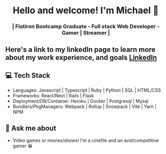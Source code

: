 <h1 align="center">
	Hello and welcome! I'm Michael 👋
</h1>

<h3 align="center">
	| Flatiron Bootcamp Graduate - Full stack Web Developer - Gamer | Streamer |
</h3>

## Here's a link to my linkedIn page to learn more about my work experience, and goals <a href="https://www.linkedin.com/in/michael-muniz94/">LinkedIn</a>

## 💻 Tech Stack
* Languages: Javascript | Typescript | Ruby | Python | SQL | HTML/CSS
* Frameworks: React/Next | Rails | Flask
* Deployment/DB/Container: Heroku | Docker | Postgresql | Mysql
* Bundlers/PkgManagers: Webpack | Rollup | Snowpack | Vite | Yarn | NPM

## 💬 Ask me about
* Video games or movies/shows! I'm a cinefile and an avid/competitive gamer 😁

<!--
**MichaelM3/michaelm3** is a ✨ _special_ ✨ repository because its `README.md` (this file) appears on your GitHub profile.

Here are some ideas to get you started:

- 🔭 I’m currently working on ...
- 🌱 I’m currently learning ...
- 👯 I’m looking to collaborate on ...
- 🤔 I’m looking for help with ...
- 💬 Ask me about ...
- 📫 How to reach me: ...
- 😄 Pronouns: ...
- ⚡ Fun fact: ...
-->
